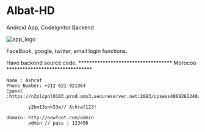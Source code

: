 # Albat-HD
Android App, CodeIgnitor Backend

![app_logo](https://user-images.githubusercontent.com/46530278/79677143-9646ad00-8220-11ea-950a-ad49b8765ffa.png)

FaceBook, google,  twitter, email login functions.

Have backend source code.
***********************************   Morocoo  ********************************
	
	Name : Ashraf
	Phone Number: +212 621-921364
	Cpanel :https://n3plcpnl0103.prod.ams3.secureserver.net:2083/cpsess4869262240/frontend/paper_lantern/index.html

	 		y2bm13snk53e// Achraf123!

	domain: http://nowfoot.com/admin
			admin // pass : 123456
      
 
